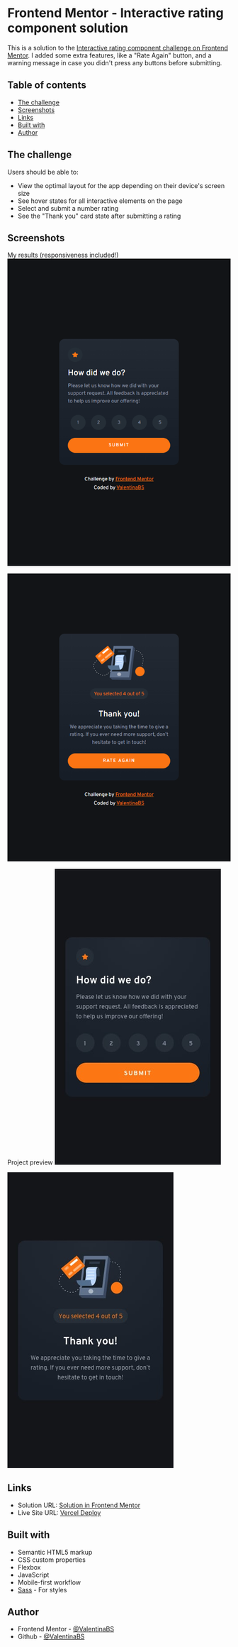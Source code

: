 # Frontend Mentor - Interactive rating component solution

This is a solution to the [Interactive rating component challenge on Frontend Mentor](https://www.frontendmentor.io/challenges/interactive-rating-component-koxpeBUmI). I added some extra features, like a "Rate Again" button, and a warning message in case you didn't press any buttons before submitting.

## Table of contents

- [The challenge](#the-challenge)
- [Screenshots](#screenshots)
- [Links](#links)
- [Built with](#built-with)
- [Author](#author)

## The challenge

Users should be able to:

- View the optimal layout for the app depending on their device's screen size
- See hover states for all interactive elements on the page
- Select and submit a number rating
- See the "Thank you" card state after submitting a rating

## Screenshots

My results (responsiveness included!) 
![rating state results](./design/rating-state-results.png)

![thank you results](./design/thank-you-state-results.png)

Project preview
![project preview rating state](./design/mobile-design.jpg)

![project preview thank you state](./design/mobile-thank-you-state.jpg)

## Links

- Solution URL: [Solution in Frontend Mentor]()
- Live Site URL: [Vercel Deploy]()

## Built with

- Semantic HTML5 markup
- CSS custom properties
- Flexbox
- JavaScript
- Mobile-first workflow
- [Sass](https://sass-lang.com/) - For styles

## Author

- Frontend Mentor - [@ValentinaBS](https://www.frontendmentor.io/profile/ValentinaBS)
- Github - [@ValentinaBS](https://github.com/ValentinaBS)